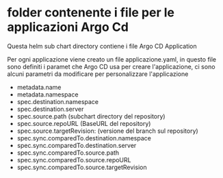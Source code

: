 # folder contenente i file per le applicazioni Argo Cd
Questa  helm sub chart directory contiene  i file Argo CD Application

Per ogni applicazione viene creato un file   applicazione.yaml, in questo file sono definiti i paramet
che Argo CD usa per creare l'applicazione, ci sono alcuni parametri da modificare per  personalizzare l'applicazione
 
  - metadata.name
  - metadata.namespace
  - spec.destination.namespace
  - spec.destination.server
  - spec.source.path                            (subchart directory del repository)
  - spec.source.repoURL                         (BaseURL del  repository)
  - spec.source.targetRevision:                 (versione del branch sul repository) 
  - spec.sync.comparedTo.destination.namespace  
  - spec.sync.comparedTo.destination.server
  - spec.sync.comparedTo.source.path
  - spec.sync.comparedTo.source.repoURL
  - spec.sync.comparedTo.source.targetRevision
